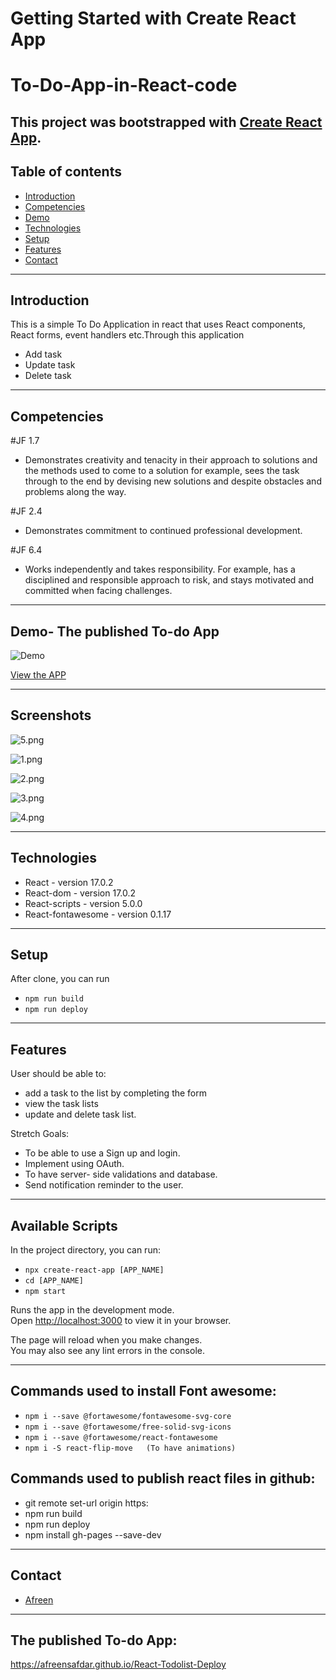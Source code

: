 # Getting Started with Create React App
# To-Do-App-in-React-code

This project was bootstrapped with [Create React App](https://github.com/facebook/create-react-app).
---


## Table of contents

- [Introduction](#introduction)
- [Competencies](#competencies)
- [Demo](#demo)
- [Technologies](#technologies)
- [Setup](#setup)
- [Features](#features)
- [Contact](#contact)

---

## Introduction


This is a simple To Do Application in react that uses React components, React forms, event handlers etc.Through this application
- Add task 
- Update task
- Delete task 

---

## Competencies

#JF 1.7

- Demonstrates creativity and tenacity in their approach to solutions and the methods used to come to a solution for example, sees the task through to the end by devising new solutions and despite obstacles and problems along the way.

#JF 2.4

- Demonstrates commitment to continued professional development.

#JF 6.4

- Works independently and takes responsibility. For example, has a disciplined and responsible approach to risk, and stays motivated and committed when facing challenges.


---

## Demo- The published To-do App

![Demo]()

[View the APP](https://afreensafdar.github.io/React-Todolist-Deploy)

---

## Screenshots
![5.png](ScreenShots/1%20(5).png)

![1.png](ScreenShots/1%20(1).png)

![2.png](ScreenShots/1%20(2).png)

![3.png](ScreenShots/1%20(3).png)

![4.png](ScreenShots/1%20(4).png)

---

## Technologies

- React - version 17.0.2
- React-dom - version 17.0.2
- React-scripts - version 5.0.0
- React-fontawesome - version 0.1.17

---

## Setup

After clone, you can run

- `npm run build`
- `npm run deploy`

---

## Features

User should be able to:

- add a task to the list by completing the form
- view the task lists
- update and delete task list.


Stretch Goals:

- To be able to use a Sign up and login.
- Implement using OAuth.
- To have server- side validations and database.
- Send notification reminder to the user.

---

## Available Scripts

In the project directory, you can run:

- `npx create-react-app [APP_NAME]`
- `cd [APP_NAME]`
- `npm start`

Runs the app in the development mode.\
Open [http://localhost:3000](http://localhost:3000) to view it in your browser.

The page will reload when you make changes.\
You may also see any lint errors in the console.

---

## Commands used to install Font awesome:

- `npm i --save @fortawesome/fontawesome-svg-core`
- `npm i --save @fortawesome/free-solid-svg-icons`
- `npm i --save @fortawesome/react-fontawesome`
- `npm i -S react-flip-move   (To have animations)`


## Commands used to publish react files in github:

- git remote set-url origin https:
- npm run build
- npm run deploy
- npm install gh-pages --save-dev

---
## Contact

- [Afreen](https://github.com/afreensafdar)


---

## The published To-do App:
https://afreensafdar.github.io/React-Todolist-Deploy
